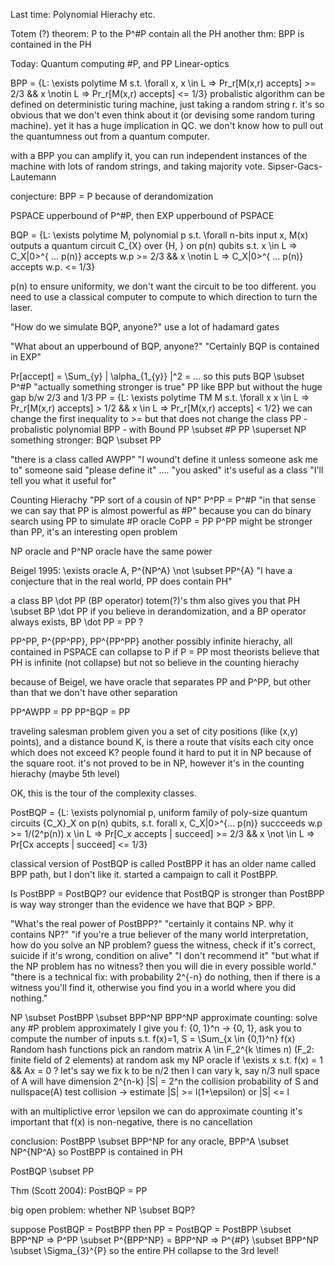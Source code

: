 Last time:
Polynomial Hierachy etc.

Totem (?) theorem: P to the P^#P contain all the PH
another thm: BPP is contained in the PH

Today:
Quantum computing #P, and PP
Linear-optics

BPP = {L: \exists polytime M s.t. \forall x, x \in L => Pr_r[M(x,r) accepts] >= 2/3 && x \notin L => Pr_r[M(x,r) accepts] <= 1/3}
probalistic algorithm can be defined on deterministic turing machine, just taking a random string r.
it's so obvious that we don't even think about it (or devising some random turing machine).
yet it has a huge implication in QC.
we don't know how to pull out the quantumness out from a quantum computer.

with a BPP you can amplify it, you can run independent instances of the machine with lots of random strings,
and taking majority vote.
Sipser-Gacs-Lautemann

conjecture: BPP = P because of derandomization

PSPACE upperbound of P^#P, then EXP upperbound of PSPACE


BQP = {L: \exists polytime M, polynomial p s.t. \forall n-bits input x,
M(x) outputs a quantum circuit C_{X} over {H, } on p(n) qubits s.t.
x \in L => C_X|0>^{ ... p(n)} accepts w.p >= 2/3 && x \notin L => C_X|0>^{ ... p(n)} accepts w.p. <= 1/3}

p(n) to ensure uniformity, we don't want the circuit to be too different.
you need to use a classical computer to compute to which direction to turn the laser.

"How do we simulate BQP, anyone?"
use a lot of hadamard gates

"What about an upperbound of BQP, anyone?"
"Certainly BQP is contained in EXP"

Pr[accept] = \Sum_{y} | \alpha_{1_{y}} |^2 = ...
so this puts BQP \subset P^#P
"actually something stronger is true"
PP like BPP but without the huge gap b/w 2/3 and 1/3
PP = {L: \exists polytime TM M s.t. \forall x
x \in L => Pr_r[M(x,r) accepts] > 1/2 && x \in L => Pr_r[M(x,r) accepts] < 1/2}
we can change the first inequality to >= but that does not change the class
PP - probalistic polynomial  BPP - with Bound
PP \subset #P
PP \superset NP
something stronger: BQP \subset PP

"there is a class called AWPP"
"I wound't define it unless someone ask me to"
someone said "please define it"
....
"you asked"
it's useful as a class
"I'll tell you what it useful for"

Counting Hierachy
"PP sort of a cousin of NP"
P^PP = P^#P
"in that sense we can say that PP is almost powerful as #P"
because you can do binary search using PP to simulate #P oracle
CoPP = PP
P^PP might be stronger than PP, it's an interesting open problem

NP oracle and P^NP oracle have the same power

Beigel 1995: \exists oracle A, P^{NP^A} \not \subset PP^{A}
"I have a conjecture that in the real world, PP does contain PH"

a class BP \dot PP   (BP operator)
totem(?)'s thm also gives you that PH \subset BP \dot PP
if you believe in derandomization, and a BP operator always exists, BP \dot PP = PP ?

PP^PP, P^{PP^PP}, PP^{PP^PP}
another possibly infinite hierachy, all contained in PSPACE
can collapse to P if P = PP
most theorists believe that PH is infinite (not collapse)
but not so believe in the counting hierachy

because of Beigel, we have oracle that separates PP and P^PP, but other than that we don't have other separation

PP^AWPP = PP
PP^BQP = PP

traveling salesman problem
given you a set of city positions (like (x,y) points), and a distance bound K,
is there a route that visits each city once which does not exceed K?
people found it hard to put it in NP because of the square root.
it's not proved to be in NP, however it's in the counting hierachy (maybe 5th level)

OK, this is the tour of the complexity classes.

PostBQP = {L: \exists polynomial p, uniform family of poly-size quantum circuits {C_X}_X on p(n) qubits, s.t.
forall x, C_X|0>^{... p(n)} succceeds w.p >= 1/(2^p(n))
x \in L => Pr[C_x accepts | succeed] >= 2/3 && x \not \in L => Pr[Cx accepts | succeed] <= 1/3}

classical version of PostBQP is called PostBPP
it has an older name called BPP path, but I don't like it. started a campaign to call it PostBPP.

Is PostBPP = PostBQP?
our evidence that PostBQP is stronger than PostBPP is way way stronger than the evidence we have that BQP > BPP.

"What's the real power of PostBPP?"
"certainly it contains NP. why it contains NP?"
"if you're a true believer of the many world interpretation, how do you solve an NP problem?
guess the witness, check if it's correct, suicide if it's wrong, condition on alive"
"I don't recommend it"
"but what if the NP problem has no witness? then you will die in every possible world."
"there is a technical fix: with probability 2^{-n} do nothing,
then if there is a witness you'll find it, otherwise you find you in a world where you did nothing."

NP \subset PostBPP \subset BPP^NP
BPP^NP approximate counting: solve any #P problem approximately
I give you f: {0, 1}^n -> {0, 1}, ask you to compute the number of inputs s.t. f(x)=1, S = \Sum_{x \in {0,1}^n} f(x)
Random hash functions
pick an random matrix A \in F_2^{k \times n) (F_2: finite field of 2 elements) at random
ask my NP oracle if \exists x s.t. f(x) = 1 && Ax = 0 ?
let's say we fix k to be n/2
then I can vary k, say n/3
null space of A will have dimension 2^{n-k}
|S| = 2^n
the collision probability of S and nullspace(A)
test collision -> estimate |S| >= l(1+\epsilon) or |S| <= l

with an multiplictive error \epsilon we can do approximate counting
it's important that f(x) is non-negative, there is no cancellation

conclusion:
PostBPP \subset BPP^NP
for any oracle, BPP^A \subset NP^{NP^A}
so PostBPP is contained in PH

PostBQP \subset PP

Thm (Scott 2004): PostBQP = PP

big open problem: whether NP \subset BQP?

suppose PostBQP = PostBPP
then PP = PostBQP = PostBPP \subset BPP^NP
=> P^PP \subset P^{BPP^NP} = BPP^NP
=> P^{#P} \subset BPP^NP \subset \Sigma_{3}^{P}
so the entire PH collapse to the 3rd level!
